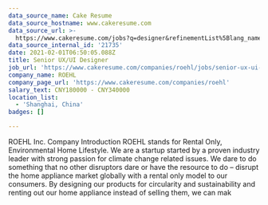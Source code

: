 ```yaml
---
data_source_name: Cake Resume
data_source_hostname: www.cakeresume.com
data_source_url: >-
  https://www.cakeresume.com/jobs?q=designer&refinementList%5Blang_name%5D%5B0%5D=English&refinementList%5Bsalary_type%5D=per_year
data_source_internal_id: '21735'
date: 2021-02-01T06:50:05.088Z
title: Senior UX/UI Designer
job_url: 'https://www.cakeresume.com/companies/roehl/jobs/senior-ux-ui-designer-39d342'
company_name: ROEHL
company_page_url: 'https://www.cakeresume.com/companies/roehl'
salary_text: CNY180000 - CNY340000
location_list:
  - 'Shanghai, China'
badges: []

---
```


ROEHL Inc. Company Introduction ROEHL stands for Rental Only, Environmental Home Lifestyle. We are a startup started by a proven industry leader with strong passion for climate change related issues. We dare to do something that no other disruptors dare or have the resource to do – disrupt the home appliance market globally with a rental only model to our consumers. By designing our products for circularity and sustainability and renting out our home appliance instead of selling them, we can mak